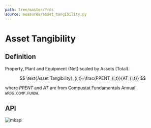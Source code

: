 ```yaml
---
path: tree/master/frds
source: measures/asset_tangibility.py
---
```


# Asset Tangibility

## Definition

Property, Plant and Equipment (Net) scaled by Assets (Total).

$$
\text{Asset Tangibility}_{i,t}=\frac{PPENT_{i,t}}{AT_{i,t}}
$$

where $PPENT$ and $AT$ are from Compustat Fundamentals Annual `WRDS.COMP.FUNDA`.

## API

![mkapi](frds.measures.asset_tangibility.AssetTangibility)